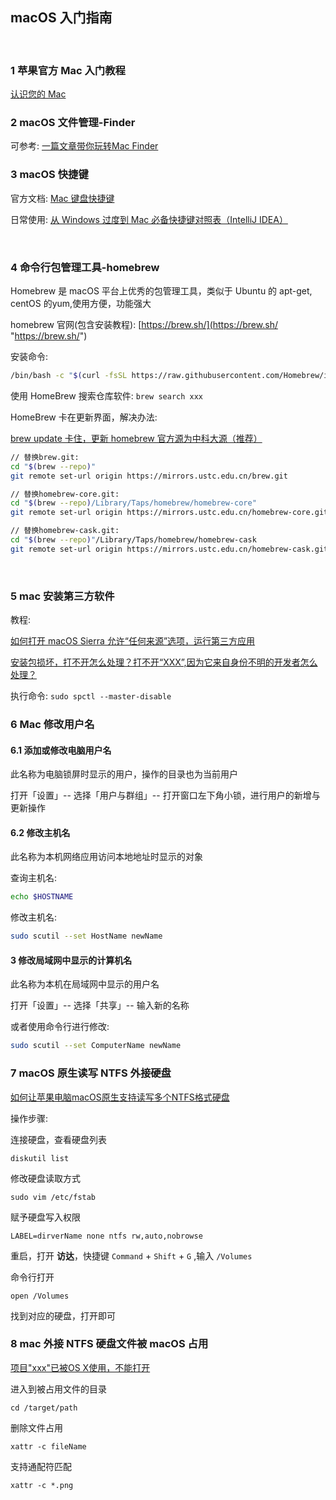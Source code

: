 ## macOS 入门指南  

​    



### 1 苹果官方 Mac 入门教程  

[认识您的 Mac](https://support.apple.com/zh-cn/explore/new-to-mac "https://support.apple.com/zh-cn/explore/new-to-mac")  



### 2 macOS 文件管理-Finder  

可参考: [一篇文章带你玩转Mac Finder](https://www.jianshu.com/p/6505ead00d59 "https://www.jianshu.com/p/6505ead00d59")  



### 3 macOS 快捷键  

官方文档: [Mac 键盘快捷键](https://support.apple.com/zh-cn/HT201236 "https://support.apple.com/zh-cn/HT201236")  

日常使用: [从 Windows 过度到 Mac 必备快捷键对照表（IntelliJ IDEA）](https://blog.csdn.net/qq_35246620/article/details/53992312 "https://blog.csdn.net/qq_35246620/article/details/53992312")  

​    

### 4 命令行包管理工具-homebrew  

Homebrew 是 macOS 平台上优秀的包管理工具，类似于 Ubuntu 的 apt-get, centOS 的yum,使用方便，功能强大  

homebrew 官网(包含安装教程): [https://brew.sh/](https://brew.sh/ "https://brew.sh/")  

安装命令:  

```bash
/bin/bash -c "$(curl -fsSL https://raw.githubusercontent.com/Homebrew/install/master/install.sh)"
```

使用 HomeBrew 搜索仓库软件: `brew search xxx`  

HomeBrew 卡在更新界面，解决办法:  

[brew update 卡住，更新 homebrew 官方源为中科大源（推荐）](https://my.oschina.net/u/4395911/blog/3305576 "https://my.oschina.net/u/4395911/blog/3305576")  

```bash
// 替换brew.git:
cd "$(brew --repo)"
git remote set-url origin https://mirrors.ustc.edu.cn/brew.git

// 替换homebrew-core.git:
cd "$(brew --repo)/Library/Taps/homebrew/homebrew-core"
git remote set-url origin https://mirrors.ustc.edu.cn/homebrew-core.git

// 替换homebrew-cask.git:
cd "$(brew --repo)"/Library/Taps/homebrew/homebrew-cask 
git remote set-url origin https://mirrors.ustc.edu.cn/homebrew-cask.git
```


​    


### 5 mac 安装第三方软件  

教程:  

[如何打开 macOS Sierra 允许“任何来源”选项，运行第三方应用](https://www.jianshu.com/p/d16060951236 "https://www.jianshu.com/p/d16060951236")  

[安装包损坏，打不开怎么处理？打不开“XXX”,因为它来自身份不明的开发者怎么处理？](http://mac.orsoon.com/news/187368.html "http://mac.orsoon.com/news/187368.html")  

执行命令: `sudo spctl --master-disable`  

### 6 Mac 修改用户名  

#### 6.1 添加或修改电脑用户名  

此名称为电脑锁屏时显示的用户，操作的目录也为当前用户  

打开「设置」-- 选择「用户与群组」-- 打开窗口左下角小锁，进行用户的新增与更新操作  

#### 6.2 修改主机名  

此名称为本机网络应用访问本地地址时显示的对象  

查询主机名:  

```bash
echo $HOSTNAME
```
修改主机名:  

```bash
sudo scutil --set HostName newName
```

#### 3 修改局域网中显示的计算机名  

此名称为本机在局域网中显示的用户名  

打开「设置」-- 选择「共享」-- 输入新的名称  

或者使用命令行进行修改:  

```bash
sudo scutil --set ComputerName newName
```

### 7 macOS 原生读写 NTFS 外接硬盘  

[如何让苹果电脑macOS原生支持读写多个NTFS格式硬盘](https://blog.csdn.net/Mrqiang9001/article/details/108902933 "https://blog.csdn.net/Mrqiang9001/article/details/108902933")  

操作步骤:  

连接硬盘，查看硬盘列表  

```
diskutil list
```
修改硬盘读取方式  
```
sudo vim /etc/fstab
```
赋予硬盘写入权限  
```
LABEL=dirverName none ntfs rw,auto,nobrowse 
```
重启，打开 **访达**，快捷键 `Command` + `Shift` + `G` ,输入 `/Volumes` 

命令行打开  

```
open /Volumes
```

找到对应的硬盘，打开即可  

### 8 mac 外接 NTFS 硬盘文件被 macOS 占用  

[项目"xxx"已被OS X使用，不能打开](https://blog.csdn.net/u013538542/article/details/79266200 "https://blog.csdn.net/u013538542/article/details/79266200")  

进入到被占用文件的目录  

```
cd /target/path
```

删除文件占用  

```
xattr -c fileName
```

支持通配符匹配  

```
xattr -c *.png 
```

